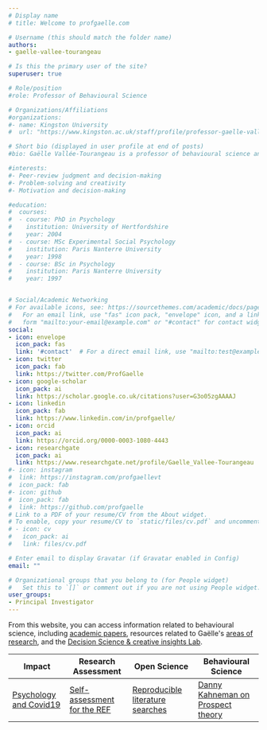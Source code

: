 ```yaml
---
# Display name
# title: Welcome to profgaelle.com

# Username (this should match the folder name)
authors:
- gaelle-vallee-tourangeau

# Is this the primary user of the site?
superuser: true

# Role/position
#role: Professor of Behavioural Science

# Organizations/Affiliations
#organizations:
#- name: Kingston University
#  url: "https://www.kingston.ac.uk/staff/profile/professor-gaelle-vallee-tourangeau-63/"

# Short bio (displayed in user profile at end of posts)
#bio: Gaëlle Vallée-Tourangeau is a professor of behavioural science and director of research and enterprise for Kingston Business School. Her #current research interests include peer-review judgment and decision-making, the impact of digital transformation on human problem-solving and #creativity, as well as choice architecture and the role of motivations in decision-making. 

#interests:
#- Peer-review judgment and decision-making
#- Problem-solving and creativity
#- Motivation and decision-making

#education:
#  courses:
#  - course: PhD in Psychology
#    institution: University of Hertfordshire
#    year: 2004
#  - course: MSc Experimental Social Psychology
#    institution: Paris Nanterre University
#    year: 1998
#  - course: BSc in Psychology
#    institution: Paris Nanterre University
#    year: 1997


# Social/Academic Networking
# For available icons, see: https://sourcethemes.com/academic/docs/page-builder/#icons
#   For an email link, use "fas" icon pack, "envelope" icon, and a link in the
#   form "mailto:your-email@example.com" or "#contact" for contact widget.
social:
- icon: envelope
  icon_pack: fas
  link: '#contact'  # For a direct email link, use "mailto:test@example.org".
- icon: twitter
  icon_pack: fab
  link: https://twitter.com/ProfGaelle
- icon: google-scholar
  icon_pack: ai
  link: https://scholar.google.co.uk/citations?user=G3o05zgAAAAJ
- icon: linkedin
  icon_pack: fab
  link: https://www.linkedin.com/in/profgaelle/
- icon: orcid
  icon_pack: ai
  link: https://orcid.org/0000-0003-1080-4443
- icon: researchgate
  icon_pack: ai
  link: https://www.researchgate.net/profile/Gaelle_Vallee-Tourangeau
#- icon: instagram
#  link: https://instagram.com/profgaellevt
#  icon_pack: fab
#- icon: github
#  icon_pack: fab
#  link: https://github.com/profgaelle
# Link to a PDF of your resume/CV from the About widget.
# To enable, copy your resume/CV to `static/files/cv.pdf` and uncomment the lines below.
# - icon: cv
#   icon_pack: ai
#   link: files/cv.pdf

# Enter email to display Gravatar (if Gravatar enabled in Config)
email: ""

# Organizational groups that you belong to (for People widget)
#   Set this to `[]` or comment out if you are not using People widget.
user_groups:
- Principal Investigator
---
```


From this website, you can access information related to behavioural science, including [academic papers](/publication/), resources related to Gaëlle's [areas of research](/research/), and the [Decision Science & creative insights Lab](/dsci-lab/).

 **Impact** | **Research Assessment** | **Open Science** | **Behavioural Science** |
 ---------- | ----------------------- | ---------------- | ----------------------- |
[Psychology and Covid19](/blog/psychology-and-covid19/)|[Self-assessment for the REF](blog/REF-self-assessment/)|[Reproducible literature searches](/blog/reproducible-lit-search/)|[Danny Kahneman on Prospect theory](/blog/danny-kahneman-prospect-theory)

